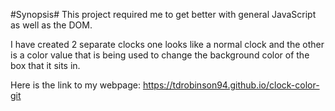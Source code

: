 #Synopsis#
This project required me to get better with general JavaScript as well as the DOM.

I have created 2 separate clocks one looks like a normal clock and the other is a color value that is being used to change the background color of the box that it sits in.

Here is the link to my webpage: https://tdrobinson94.github.io/clock-color-git
